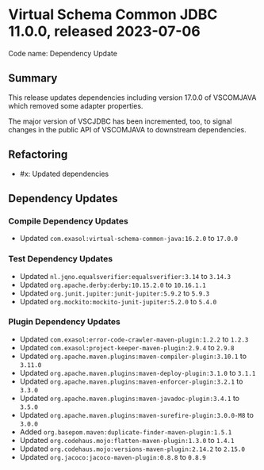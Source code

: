 # Virtual Schema Common JDBC 11.0.0, released 2023-07-06

Code name: Dependency Update

## Summary

This release updates dependencies including version 17.0.0 of VSCOMJAVA which removed some adapter properties.

The major version of VSCJDBC has been incremented, too, to signal changes in the public API of VSCOMJAVA to downstream dependencies.

## Refactoring

* #x: Updated dependencies

## Dependency Updates

### Compile Dependency Updates

* Updated `com.exasol:virtual-schema-common-java:16.2.0` to `17.0.0`

### Test Dependency Updates

* Updated `nl.jqno.equalsverifier:equalsverifier:3.14` to `3.14.3`
* Updated `org.apache.derby:derby:10.15.2.0` to `10.16.1.1`
* Updated `org.junit.jupiter:junit-jupiter:5.9.2` to `5.9.3`
* Updated `org.mockito:mockito-junit-jupiter:5.2.0` to `5.4.0`

### Plugin Dependency Updates

* Updated `com.exasol:error-code-crawler-maven-plugin:1.2.2` to `1.2.3`
* Updated `com.exasol:project-keeper-maven-plugin:2.9.4` to `2.9.8`
* Updated `org.apache.maven.plugins:maven-compiler-plugin:3.10.1` to `3.11.0`
* Updated `org.apache.maven.plugins:maven-deploy-plugin:3.1.0` to `3.1.1`
* Updated `org.apache.maven.plugins:maven-enforcer-plugin:3.2.1` to `3.3.0`
* Updated `org.apache.maven.plugins:maven-javadoc-plugin:3.4.1` to `3.5.0`
* Updated `org.apache.maven.plugins:maven-surefire-plugin:3.0.0-M8` to `3.0.0`
* Added `org.basepom.maven:duplicate-finder-maven-plugin:1.5.1`
* Updated `org.codehaus.mojo:flatten-maven-plugin:1.3.0` to `1.4.1`
* Updated `org.codehaus.mojo:versions-maven-plugin:2.14.2` to `2.15.0`
* Updated `org.jacoco:jacoco-maven-plugin:0.8.8` to `0.8.9`
